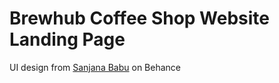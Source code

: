 # Brewhub Coffee Shop Website Landing Page

UI design from [Sanjana Babu](https://www.behance.net/gallery/152114789/Coffee-Website-Landing-Page-Design) on Behance